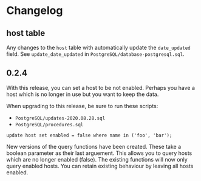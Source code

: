 # Changelog

## host table

Any changes to the `host` table with automatically update the `date_updated`
field. See `update_date_updated` in `PostgreSQL/database-postgresql.sql`.

## 0.2.4

With this release, you can set a host to be not enabled. Perhaps you have a
host which is no longer in use but you want to keep the data.

When upgrading to this release, be sure to run these scripts:

* `PostgreSQL/updates-2020.08.28.sql`
* `PostgreSQL/procedures.sql`

```
update host set enabled = false where name in ('foo', 'bar');
```

New versions of the query functions have been created. These take a boolean
parameter as their last arguement. This allows you to query hosts which are
no longer enabled (false). The existing functions will now only query
enabled hosts. You can retain existing behaviour by leaving all hosts
enabled.

